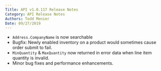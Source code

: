 ```yaml
---
Title: API v1.0.117 Release Notes
Category: API Release Notes
Authors: Todd Menier
Date: 09/27/2019
---
```


- `Address.CompanyName` is now searchable
- Bugfix: Newly enabled inventory on a product would sometimes cause order submit to fail.
- `MinQuantity` & `MaxQuantity` now returned in error data when line item quantity is invalid.
- Minor bug fixes and performance enhancements.
